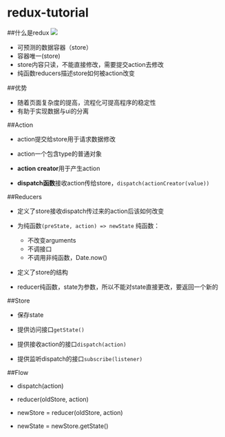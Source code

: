 # redux-tutorial

##什么是redux
![](http://www.ruanyifeng.com/blogimg/asset/2016/bg2016091802.jpg)

- 可预测的数据容器（store）
- 容器唯一(store)
- store内容只读，不能直接修改，需要提交action去修改
- 纯函数reducers描述store如何被action改变

##优势

- 随着页面复杂度的提高，流程化可提高程序的稳定性
- 有助于实现数据与ui的分离

##Action

- action提交给store用于请求数据修改

- action一个包含type的普通对象

- **action creator**用于产生action

- **dispatch函数**接收action传给store，`dispatch(actionCreator(value))`

##Reducers

- 定义了store接收dispatch传过来的action后该如何改变

- 为纯函数`(preState, action) => newState`
  纯函数：
  - 不改变arguments
  - 不调接口
  - 不调用非纯函数，Date.now()

- 定义了store的结构

- reducer纯函数，state为参数，所以不能对state直接更改，要返回一个新的

##Store

- 保存state

- 提供访问接口`getState()`

- 提供接收action的接口`dispatch(action)`

- 提供监听dispatch的接口`subscribe(listener)`

##Flow

- dispatch(action)

- reducer(oldStore, action)

- newStore = reducer(oldStore, action)

- newState = newStore.getState()

